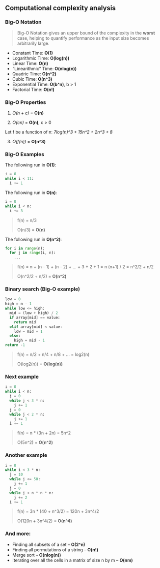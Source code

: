 ## Computational complexity analysis

### Big-O Notation

> Big-O Notation gives an upper bound of the complexity in the **worst** case, helping to quantify performance as the input size becomes arbitrarily large.

* Constant Time: **O(1)**
* Logarithmic Time: **O(log(n))**
* Linear Time: **O(n)**
* “Linearithmic” Time: **O(nlog(n))**
* Quadric Time: **O(n^2)**
* Cubic Time: **O(n^3)**
* Exponential Time: **O(b^n)**, b > 1
* Factorial Time: **O(n!)**

### Big-O Properties

1. *O(n + c)* = **O(n)**

2. *O(cn)* = **O(n)**, c > 0

Let f be a function of n: *7log(n)^3 + 15n^2 + 2n^3 + 8*

3. *O(f(n))* = **O(n^3)**

### Big-O Examples

The following run in **O(1)**:

```python
i = 0
while i < 11:
  i += 1
```

The following run in **O(n)**:

```python
i = 0
while i < n:
  i += 3
```

> f(n) = n/3
>
> O(n/3) = **O(n)**

The following run in **O(n^2)**:

```python
for i in range(n):
  for j in range(i, n):
    ...
```

> f(n) = n + (n - 1) + (n - 2) + … + 3 + 2 + 1 = n (n+1) / 2 = n^2/2 + n/2
>
> O(n^2/2 + n/2) = **O(n^2)**

### Binary search (Big-O example)

```python
low = 0
high = n - 1
while low <= high:
  mid = (low + high) / 2
  if array[mid] == value:
    return mid
  elif array[mid] < value:
    low = mid + 1
  else:
    high = mid - 1
return -1
```

> f(n) = n/2 + n/4 + n/8 + … = log2(n)
>
> O(log2(n)) = **O(log(n))**

### Next example

```python
i = 0
while i < n:
  j = 0
  while j < 3 * n:
    j += 1
  j = 0
  while j < 2 * n:
    j += 1
  i += 1
```

>f(n) = n * (3n + 2n) = 5n^2
>
>O(5n^2) = **O(n^2)**

### Another example

```python
i = 0
while i < 3 * n:
  j = 10
  while j <= 50:
  	j += 1
  j = 0
  while j < n * n * n:
    j += 2
  i += 1
```

> f(n) = 3n * (40 + n^3/2) = 120n + 3n^4/2
>
> O(120n + 3n^4/2) = **O(n^4)**

### And more:

* Finding all subsets of a set – **O(2^n)**
* Finding all permutations of a string – **O(n!)**
* Merge sort – **O(nlog(n))**
* Iterating over all the cells in a matrix of size n by m – **O(nm)**


